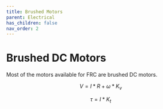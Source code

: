 ```yaml
---
title: Brushed Motors
parent: Electrical
has_children: false
nav_order: 2
---
```


# Brushed DC Motors

Most of the motors available for FRC are brushed DC motors.

$$ V = I * R + \omega * K_v$$

$$ \tau = I * K_t $$

